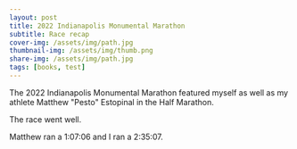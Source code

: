 ```yaml
---
layout: post
title: 2022 Indianapolis Monumental Marathon
subtitle: Race recap
cover-img: /assets/img/path.jpg
thumbnail-img: /assets/img/thumb.png
share-img: /assets/img/path.jpg
tags: [books, test]
---
```


The 2022 Indianapolis Monumental Marathon featured myself as well as my athlete Matthew "Pesto" Estopinal in the Half Marathon. 

The race went well.

Matthew ran a 1:07:06 and I ran a 2:35:07.
